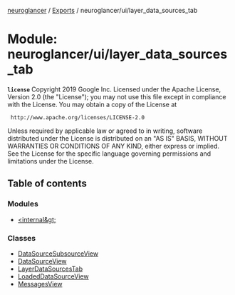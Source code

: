 [neuroglancer](../README.md) / [Exports](../modules.md) / neuroglancer/ui/layer\_data\_sources\_tab

# Module: neuroglancer/ui/layer\_data\_sources\_tab

**`license`**
Copyright 2019 Google Inc.
Licensed under the Apache License, Version 2.0 (the "License");
you may not use this file except in compliance with the License.
You may obtain a copy of the License at

     http://www.apache.org/licenses/LICENSE-2.0

Unless required by applicable law or agreed to in writing, software
distributed under the License is distributed on an "AS IS" BASIS,
WITHOUT WARRANTIES OR CONDITIONS OF ANY KIND, either express or implied.
See the License for the specific language governing permissions and
limitations under the License.

## Table of contents

### Modules

- [&lt;internal\&gt;](neuroglancer_ui_layer_data_sources_tab._internal_.md)

### Classes

- [DataSourceSubsourceView](../classes/neuroglancer_ui_layer_data_sources_tab.DataSourceSubsourceView.md)
- [DataSourceView](../classes/neuroglancer_ui_layer_data_sources_tab.DataSourceView.md)
- [LayerDataSourcesTab](../classes/neuroglancer_ui_layer_data_sources_tab.LayerDataSourcesTab.md)
- [LoadedDataSourceView](../classes/neuroglancer_ui_layer_data_sources_tab.LoadedDataSourceView.md)
- [MessagesView](../classes/neuroglancer_ui_layer_data_sources_tab.MessagesView.md)
